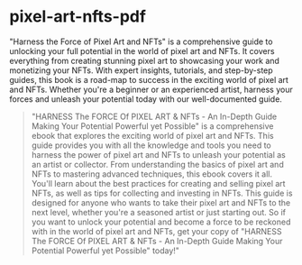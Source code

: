 # pixel-art-nfts-pdf

"Harness the Force of Pixel Art and NFTs" is a comprehensive guide to unlocking your full potential in the world of pixel art and NFTs. It covers everything from creating stunning pixel art to showcasing your work and monetizing your NFTs. With expert insights, tutorials, and step-by-step guides, this book is a road-map to success in the exciting world of pixel art and NFTs. Whether you're a beginner or an experienced artist, harness your forces and unleash your potential today with our well-documented guide.

> "HARNESS The FORCE Of PIXEL ART & NFTs - An In-Depth Guide Making Your Potential Powerful yet Possible" is a comprehensive ebook that explores the exciting world of pixel art and NFTs. This guide provides you with all the knowledge and tools you need to harness the power of pixel art and NFTs to unleash your potential as an artist or collector. From understanding the basics of pixel art and NFTs to mastering advanced techniques, this ebook covers it all. You'll learn about the best practices for creating and selling pixel art NFTs, as well as tips for collecting and investing in NFTs. This guide is designed for anyone who wants to take their pixel art and NFTs to the next level, whether you're a seasoned artist or just starting out. So if you want to unlock your potential and become a force to be reckoned with in the world of pixel art and NFTs, get your copy of "HARNESS The FORCE Of PIXEL ART & NFTs - An In-Depth Guide Making Your Potential Powerful yet Possible" today!"
